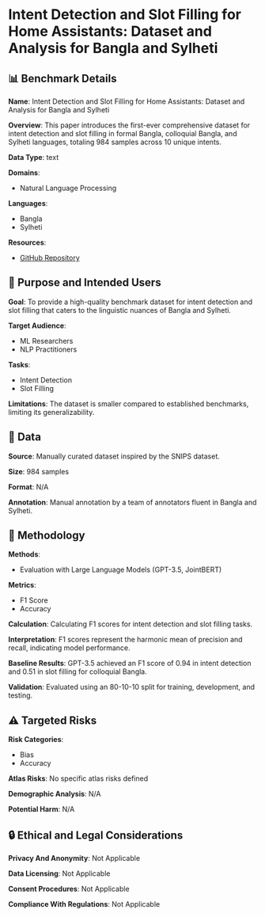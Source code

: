 # Intent Detection and Slot Filling for Home Assistants: Dataset and Analysis for Bangla and Sylheti

## 📊 Benchmark Details

**Name**: Intent Detection and Slot Filling for Home Assistants: Dataset and Analysis for Bangla and Sylheti

**Overview**: This paper introduces the first-ever comprehensive dataset for intent detection and slot filling in formal Bangla, colloquial Bangla, and Sylheti languages, totaling 984 samples across 10 unique intents.

**Data Type**: text

**Domains**:
- Natural Language Processing

**Languages**:
- Bangla
- Sylheti

**Resources**:
- [GitHub Repository](https://github.com/mushfiqur11/bangla-sylheti-snips.git)

## 🎯 Purpose and Intended Users

**Goal**: To provide a high-quality benchmark dataset for intent detection and slot filling that caters to the linguistic nuances of Bangla and Sylheti.

**Target Audience**:
- ML Researchers
- NLP Practitioners

**Tasks**:
- Intent Detection
- Slot Filling

**Limitations**: The dataset is smaller compared to established benchmarks, limiting its generalizability.

## 💾 Data

**Source**: Manually curated dataset inspired by the SNIPS dataset.

**Size**: 984 samples

**Format**: N/A

**Annotation**: Manual annotation by a team of annotators fluent in Bangla and Sylheti.

## 🔬 Methodology

**Methods**:
- Evaluation with Large Language Models (GPT-3.5, JointBERT)

**Metrics**:
- F1 Score
- Accuracy

**Calculation**: Calculating F1 scores for intent detection and slot filling tasks.

**Interpretation**: F1 scores represent the harmonic mean of precision and recall, indicating model performance.

**Baseline Results**: GPT-3.5 achieved an F1 score of 0.94 in intent detection and 0.51 in slot filling for colloquial Bangla.

**Validation**: Evaluated using an 80-10-10 split for training, development, and testing.

## ⚠️ Targeted Risks

**Risk Categories**:
- Bias
- Accuracy

**Atlas Risks**:
No specific atlas risks defined

**Demographic Analysis**: N/A

**Potential Harm**: N/A

## 🔒 Ethical and Legal Considerations

**Privacy And Anonymity**: Not Applicable

**Data Licensing**: Not Applicable

**Consent Procedures**: Not Applicable

**Compliance With Regulations**: Not Applicable

